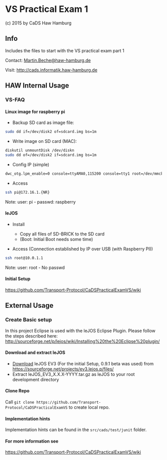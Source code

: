# VS Practical Exam 1
(c) 2015 by CaDS Haw Hamburg

## Info
Includes the files to start with the VS practical exam part 1

Contact: Martin.Beche@haw-hamburg.de

Visit: http://cads.informatik.haw-hamburg.de

## HAW Internal Usage
### VS-FAQ
#### Linux image for raspberry pi
- Backup SD card as image file:
```bash
sudo dd if=/dev/disk2 of=sdcard.img bs=1m
```

- Write image on SD card (MAC):
```bash
diskutil unmountDisk /dev/diskn
sudo dd of=/dev/disk2 if=sdcard.img bs=1m
```

- Config IP (simple)
```bash
dwc_otg.lpm_enable=0 console=ttyAMA0,115200 console=tty1 root=/dev/mmcblk0p2 rootfstype=ext4 elevator=deadline fsck.repair=yes rootwait ip=172.16.1.61::172.16.1.140:255.255.255.0:rpi:eth0:off
```

- Access
```bash
ssh pi@172.16.1.{NR}
```
Note: user: pi - passwd: raspberry

#### leJOS
- Install
  - Copy all files of SD-BRICK to the SD card
  - (Boot: Initial Boot needs some time)

- Access (Connection established by IP over USB (with Raspberry PI))
```bash
ssh root@10.0.1.1
```
Note: user: root - No passwd

#### Initial Setup
https://github.com/Transport-Protocol/CaDSPracticalExamVS/wiki

## External Usage
### Create Basic setup
In this project Eclipse is used with the leJOS Eclipse Plugin.
Please follow the steps described here: http://sourceforge.net/p/lejos/wiki/Installing%20the%20Eclipse%20plugin/

#### Download and extract leJOS
- [Download](https://sourceforge.net/projects/ev3.lejos.p/files/) leJOS EV3 (For the initial Setup, 0.9.1 beta was used) from https://sourceforge.net/projects/ev3.lejos.p/files/
- Extract leJOS_EV3_X.X.X-YYYY.tar.gz as leJOS to your root development directory

#### Clone Repo
Call `git clone https://github.com/Transport-Protocol/CaDSPracticalExamVS` to create local repo.

#### Implementation hints
Implementation hints can be found in the `src/cads/test/junit` folder.

#### For more information see
https://github.com/Transport-Protocol/CaDSPracticalExamVS/wiki
